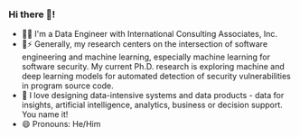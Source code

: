 ### Hi there 👋! 

- 🧑‍💻 I'm a Data Engineer with International Consulting Associates, Inc.
- 🔭⚡ Generally, my research centers on the intersection of software engineering and machine learning, especially machine learning for software security. My current Ph.D. research is exploring machine and deep learning models for automated detection of security vulnerabilities in program source code.
- 🌱 I love designing data-intensive systems and data products - data for insights, artificial intelligence, analytics, business or decision support. You name it!
- 😄 Pronouns: He/Him


<!--
**Semiu/Semiu** is a ✨ _special_ ✨ repository because its `README.md` (this file) appears on your GitHub profile.

Here are some ideas to get you started:


- 👯 I’m looking to collaborate on ...
- 🤔 I’m looking for help with ...
- 💬 Ask me about ...
- 📫 How to reach me: ...


-->
